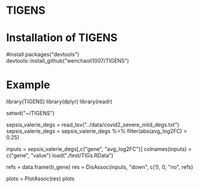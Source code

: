 # TIGENS

# Installation of TIGENS
#install.packages("devtools")
devtools::install_github("wenchaoli1007/TIGENS")




# Example
library(TIGENS)
library(dplyr)
library(readr)

setwd("~/TIGENS")

sepsis_valerie_degs = read_tsv("../data/covid2_severe_mild_degs.txt")
sepsis_valerie_degs = sepsis_valerie_degs %>% filter(abs(avg_log2FC) > 0.25)

inputs = sepsis_valerie_degs[,c("gene", "avg_log2FC")]
colnames(inputs) = c("gene", "value")
load("./test/TIGs.RData")

refs = data.frame(ti_gene)
res = DisAssoc(inputs, "down", c(1), 0, "no", refs)

plots = PlotAssoc(res)
plots
